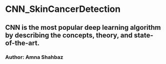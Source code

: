 # CNN_SkinCancerDetection
## CNN is the most popular deep learning algorithm by describing the concepts, theory, and state-of-the-art.
### Author: Amna Shahbaz
